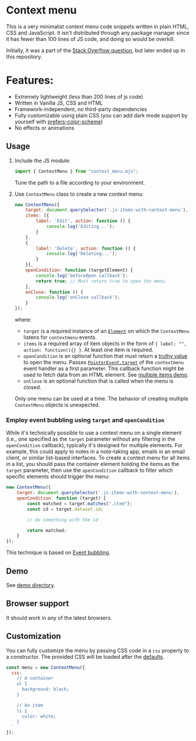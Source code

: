 # Context menu

This is a very minimalist context menu code snippets written in plain HTML, CSS and JavaScript. It isn't distributed through any package manager
since it has fewer than 100 lines of JS code, and doing so would be overkill.

Initially, it was a part of the [Stack Overflow question](https://stackoverflow.com/q/4909167/2987689), but later ended up in this repository.

# Features:
- Extremely lightweight (less than 200 lines of js code)
- Written in Vanilla JS, CSS and HTML
- Framework-independent, no third-party dependencies
- Fully customizable using plain CSS (you can add dark mode support by yourself with [prefers-color-scheme](https://developer.mozilla.org/en-US/docs/Web/CSS/@media/prefers-color-scheme))
- No effects or animations

## Usage

1. Include the JS module:
    ```javascript
    import { ContextMenu } from "context_menu.mjs";
    ```
    Tune the path to a file according to your environment.
2. Use `ContextMenu` class to create a new context menu:

    ```javascript
    new ContextMenu({
        target: document.querySelector('.js-items-with-context-menu'),
        items: [{
            label: 'Edit', action: function () {
                console.log('Editing...');
            }
        },
        {
            label: 'Delete', action: function () {
                console.log('Deleting...');
            }
        }],
        openCondition: function (targetElement) {
            console.log('beforeOpen callback');
            return true; // Must return true to open the menu.
        },
        onClose: function () {
            console.log('onClose callback');
        }
    });
    ```

    where:

    - `target` is a required instance of an [`Element`](https://developer.mozilla.org/en-US/docs/Web/API/Element) on which the `ContextMenu` listens
    for `contextmenu` events.
    - `items` is a required array of item objects in the form of `{ label: "", action: function(){} }`. At least one item is required.
    - `openCondition` is an optional function that must return a [truthy value](https://developer.mozilla.org/en-US/docs/Glossary/Truthy) to open the
    menu. Passes [`PointerEvent.target`](https://developer.mozilla.org/en-US/docs/Web/API/Event/target) of the `contextmenu` event handler as a first
    parameter. This callback function might be used to fetch data from an HTML element. See [multiple items demo](demo/multiple_items.html).
    - `onClose` is an optional function that is called when the menu is closed.

    Only one menu can be used at a time. The behavior of creating multiple `ContextMenu` objects is unexpected.

### Employ event bubbling using `target` and `openCondition`

While it's technically possible to use a context menu on a single element (i.e., one specified as the `target` parameter without any filtering in the
`openCondition` callback), typically it's designed for multiple elements. For example, this could apply to notes in a note-taking app, emails in an
email client, or similar list-based interfaces. To create a context menu for all items in a list, you should pass the container element holding the items
as the `target` parameter, then use the `openCondition` callback to filter which specific elements should trigger the menu:

```js
new ContextMenu({
    target: document.querySelector('.js-items-with-context-menu'),
    openCondition: function (target) {
        const matched = target.matches(".item");
        const id = target.dataset.id;

        // do something with the id

        return matched;
    }
});
```

This technique is based on [Event bubbling](https://developer.mozilla.org/en-US/docs/Learn_web_development/Core/Scripting/Event_bubbling).

## Demo

See [demo directory](demo).

## Browser support

It should work in any of the latest browsers.

## Customization

You can fully customize the menu by passing CSS code in a `css` property to a constructor. The provided CSS will be loaded after
the [defaults](context_menu.mjs#L6).

```javascript
const menu = new ContextMenu({
  css: `
    // A container
    ul {
      background: black;
    }

    // An item
    li {
      color: white;
    }
  `
});
```
